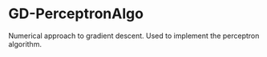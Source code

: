 # GD-PerceptronAlgo
Numerical approach to gradient descent. Used to implement the perceptron algorithm.
